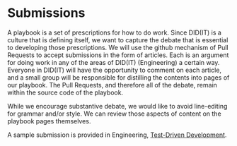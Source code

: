 # Submissions
A playbook is a set of prescriptions for how to do work. Since DID(IT) is a culture that is defining itself, we want to capture the debate that is essential to developing those prescriptions. We will use the github mechanism of Pull Requests to accept submissions in the form of articles. Each is an argument for doing work in any of the areas of DID(IT) (Engineering) a certain way. Everyone in DID(IT) will have the opportunity to comment on each article, and a small group will be responsible for distilling the contents into pages of our playbook. The Pull Requests, and therefore all of the debate, remain within the source code of the playbook.

While we encourage substantive debate, we would like to avoid line-editing for grammar and/or style. We can review those aspects of content on the playbook pages themselves.

A sample submission is provided in Engineering, [Test-Driven Development]("{site.baseurl}/submissions/engineering/TDD.md").